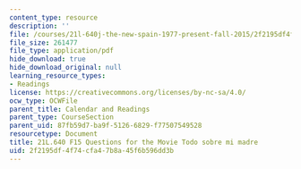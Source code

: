 ```yaml
---
content_type: resource
description: ''
file: /courses/21l-640j-the-new-spain-1977-present-fall-2015/2f2195df4f74cfa47b8a45f6b596dd3b_MIT21L_640JF15_Todo.pdf
file_size: 261477
file_type: application/pdf
hide_download: true
hide_download_original: null
learning_resource_types:
- Readings
license: https://creativecommons.org/licenses/by-nc-sa/4.0/
ocw_type: OCWFile
parent_title: Calendar and Readings
parent_type: CourseSection
parent_uid: 87fb59d7-ba9f-5126-6829-f77507549528
resourcetype: Document
title: 21L.640 F15 Questions for the Movie Todo sobre mi madre
uid: 2f2195df-4f74-cfa4-7b8a-45f6b596dd3b
---
```

